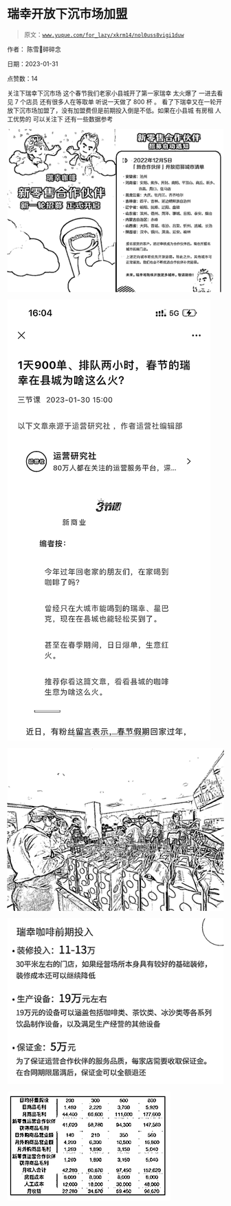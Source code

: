 # 瑞幸开放下沉市场加盟

> 原文：[`www.yuque.com/for_lazy/xkrm14/nol0uss8vigi1duw`](https://www.yuque.com/for_lazy/xkrm14/nol0uss8vigi1duw)



作者： 陈雪🦉碎碎念 

日期：2023-01-31 

点赞数：14 

关注下瑞幸下沉市场 这个春节我们老家小县城开了第一家瑞幸 太火爆了 一进去看见 7 个店员 还有很多人在等取单 听说一天做了 800 杯 。 看了下瑞幸又在一轮开放下沉市场加盟了，没有加盟费但是前期投入倒是不低。如果在小县城 有房租 人工优势的 可以关注下 还有一些数据参考 

![](img/56ac06d99bb3af79d11cf3a60c822a75.png)  

![](img/7f7abc10400296088c947e5040a8e721.png)  

![](img/bbc9c6c3839c041b568f195152915d64.png)  

![](img/2799cc4eaa4a4b7e7d3d7ab83461a871.png)  

![](img/396c809d465491cd80f897d7cc627b85.png)  

